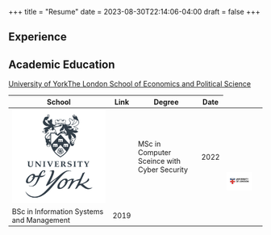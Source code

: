 +++
title = "Resume"
date = 2023-08-30T22:14:06-04:00
draft = false 
+++

## Experience 

## Academic Education

<table>
    <thead>
        <tr>
            <th>School</th>
            <th>Link</th>
            <th>Degree</th>
            <th>Date</th>
        </tr>
    </thead>
    <tbody>
        <tr>
            <td rowspan=3><img class="customEntitityLogo" src="uoy.png"/></td>
            <td rowspan=3></td><a href="https://www.york.ac.uk/" target="_blank">University of York</a></td>
        </tr>
        <tr>
            <td rowspan=2>MSc in Computer Sceince with Cyber Security</td>
            <td rowspan=2>2022</td>
        </tr>
        <tr>
            <td rowspan=3><img class="customEntitityLogo" src="uol.png"/></td>
            <td rowspan=3></td><a href="https://www.london.ac.uk" target="_blank">The London School of Economics and Political Science</a></td>
        </tr>
        <tr>
            <td>BSc in Information Systems and Management</td>
            <td>2019</td>
        </tr>
    </tbody>
</table>
